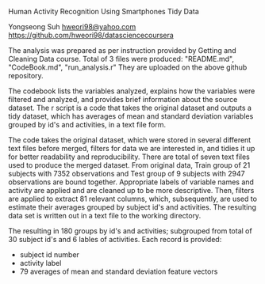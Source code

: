 Human Activity Recognition Using Smartphones Tidy Data

Yongseong Suh
hweori98@yahoo.com
https://github.com/hweori98/datasciencecoursera

The analysis was prepared as per instruction provided by Getting and Cleaning Data course. Total of 3 files were produced: "README.md", "CodeBook.md", "run_analysis.r" They are uploaded on the above github repository. 

The codebook lists the variables analyzed, explains how the variables were filtered and analyzed, and provides brief information about the source dataset. The r script is a code that takes the original dataset and outputs a tidy dataset, which has averages of mean and standard deviation variables grouped by id's and activities, in a text file form. 

The code takes the original dataset, which were stored in several different text files before merged, filters for data we are interested in, and tidies it up for better readability and reproducibility. There are total of seven text files used to produce the merged dataset. From original data, Train group of 21 subjects with 7352 observations and Test group of 9 subjects with 2947 observations are bound together. Appropriate labels of variable names and activity are applied and are cleaned up to be more descriptive. Then, filters are applied to extract 81 relevant columns, which, subsequently, are used to estimate their averages grouped by subject id's and activities. The resulting data set is written out in a text file to the working directory.   

The resulting in 180 groups by id's and activities; subgrouped from total of 30 subject id's and 6 lables of activities. Each record is provided:
- subject id number
- activity label
- 79 averages of mean and standard deviation feature vectors


